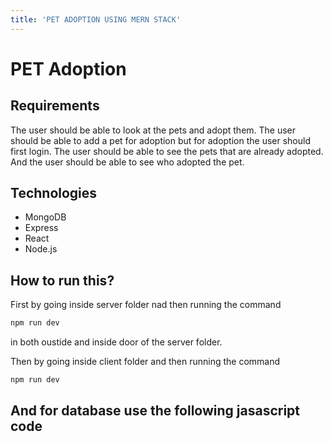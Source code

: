 ```yaml
---
title: 'PET ADOPTION USING MERN STACK'
---
```


# PET Adoption

## Requirements

The user should be able to look at the pets and adopt them. The user should be able to add a pet for adoption but for adoption the user should first login. The user should be able to see the pets that are already adopted.
And the user should be able to see who adopted the pet.


## Technologies 

- MongoDB
- Express
- React
- Node.js

## How to run this?

First by going inside server folder nad then running the command

```bash
npm run dev
```
in both oustide and inside door of the server folder.

Then by going inside client folder and then running the command 
```bash
npm run dev
```

## And for database use the following jasascript code



